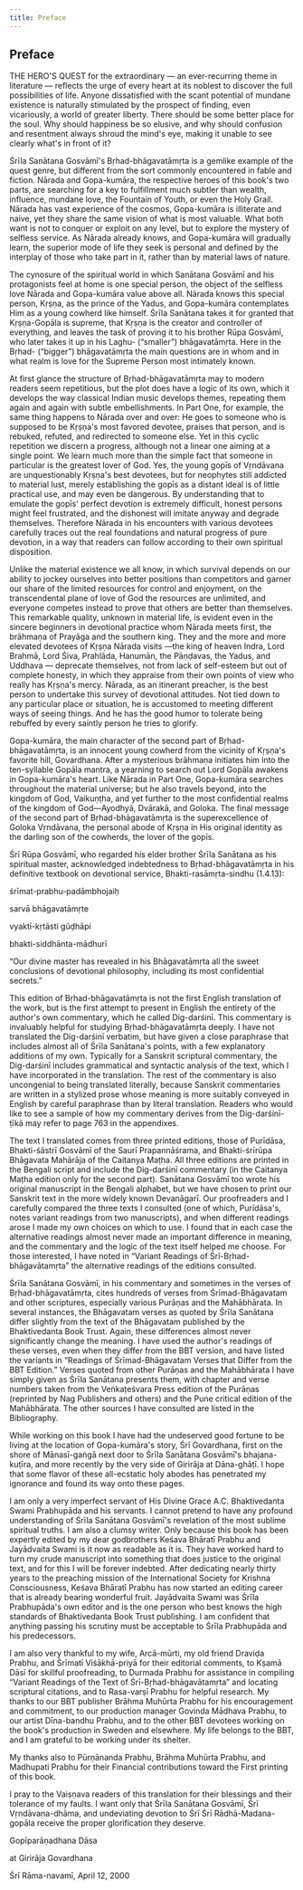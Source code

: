 ```yaml
---
title: Preface
---
```


## Preface

THE HERO'S QUEST for the extraordinary — an ever-recurring theme in literature — reflects the urge of every heart at its noblest to discover the full possibilities of life. Anyone dissatisfied with the scant potential of mundane existence is naturally stimulated by the prospect of finding, even vicariously, a world of greater liberty. There should be some better place for the soul. Why should happiness be so elusive, and why should confusion and resentment always shroud the mind's eye, making it unable to see clearly what's in front of it?

Śrīla Sanātana Gosvāmī's Bṛhad-bhāgavatāmṛta is a gemlike example of the quest genre, but different from the sort commonly encountered in fable and fiction. Nārada and Gopa-kumāra, the respective heroes of this book's two parts, are searching for a key to fulfillment much subtler than wealth, influence, mundane love, the Fountain of Youth, or even the Holy Grail. Nārada has vast experience of the cosmos, Gopa-kumāra is illiterate and naive, yet they share the same vision of what is most valuable. What both want is not to conquer or exploit on any level, but to explore the mystery of selfless service. As Nārada already knows, and Gopa-kumāra will gradually learn, the superior mode of life they seek is personal and defined by the interplay of those who take part in it, rather than by material laws of nature.

The cynosure of the spiritual world in which Sanātana Gosvāmī and his protagonists feel at home is one special person, the object of the selfless love Nārada and Gopa-kumāra value above all. Nārada knows this special person, Kṛṣṇa, as the prince of the Yadus, and Gopa-kumāra contemplates Him as a young cowherd like himself. Śrīla Sanātana takes it for granted that Kṛṣṇa-Gopāla is supreme, that Kṛṣṇa is the creator and controller of everything, and leaves the task of proving it to his brother Rūpa Gosvāmī, who later takes it up in his Laghu- (“smaller”) bhāgavatāmṛta. Here in the Bṛhad- (“bigger”) bhāgavatāmṛta the main questions are in whom and in what realm is love for the Supreme Person most intimately known.

At first glance the structure of Bṛhad-bhāgavatāmṛta may to modern readers seem repetitious, but the plot does have a logic of its own, which it develops the way classical Indian music develops themes, repeating them again and again with subtle embellishments. In Part One, for example, the same thing happens to Nārada over and over: He goes to someone who is supposed to be Kṛṣṇa's most favored devotee, praises that person, and is rebuked, refuted, and redirected to someone else. Yet in this cyclic repetition we discern a progress, although not a linear one aiming at a single point. We learn much more than the simple fact that someone in particular is the greatest lover of God. Yes, the young gopīs of Vṛndāvana are unquestionably Kṛṣṇa's best devotees, but for neophytes still addicted to material lust, merely establishing the gopīs as a distant ideal is of little practical use, and may even be dangerous. By understanding that to emulate the gopīs' perfect devotion is extremely difficult, honest persons might feel frustrated, and the dishonest will imitate anyway and degrade themselves. Therefore Nārada in his encounters with various devotees carefully traces out the real foundations and natural progress of pure devotion, in a way that readers can follow according to their own spiritual disposition.

Unlike the material existence we all know, in which survival depends on our ability to jockey ourselves into better positions than competitors and garner our share of the limited resources for control and enjoyment, on the transcendental plane of love of God the resources are unlimited, and everyone competes instead to prove that others are better than themselves. This remarkable quality, unknown in material life, is evident even in the sincere beginners in devotional practice whom Nārada meets first, the brāhmaṇa of Prayāga and the southern king. They and the more and more elevated devotees of Kṛṣṇa Nārada visits —the king of heaven Indra, Lord Brahmā, Lord Śiva, Prahlāda, Hanumān, the Pāṇḍavas, the Yadus, and Uddhava — deprecate themselves, not from lack of self-esteem but out of complete honesty, in which they appraise from their own points of view who really has Kṛṣṇa's mercy. Nārada, as an itinerant preacher, is the best person to undertake this survey of devotional attitudes. Not tied down to any particular place or situation, he is accustomed to meeting different ways of seeing things. And he has the good humor to tolerate being rebuffed by every saintly person he tries to glorify.

Gopa-kumāra, the main character of the second part of Bṛhad-bhāgavatāmṛta, is an innocent young cowherd from the vicinity of Kṛṣṇa's favorite hill, Govardhana. After a mysterious brāhmaṇa initiates him into the ten-syllable Gopāla mantra, a yearning to search out Lord Gopāla awakens in Gopa-kumāra's heart. Like Nārada in Part One, Gopa-kumāra searches throughout the material universe; but he also travels beyond, into the kingdom of God, Vaikuṇṭha, and yet further to the most confidential realms of the kingdom of God—Ayodhyā, Dvārakā, and Goloka. The final message of the second part of Bṛhad-bhāgavatāmṛta is the superexcellence of Goloka Vṛndāvana, the personal abode of Kṛṣṇa in His original identity as the darling son of the cowherds, the lover of the gopīs.

Śrī Rūpa Gosvāmī, who regarded his elder brother Śrīla Sanātana as his spiritual master, acknowledged indebtedness to Bṛhad-bhāgavatāmṛta in his definitive textbook on devotional service, Bhakti-rasāmṛta-sindhu (1.4.13):

śrīmat-prabhu-padāmbhojaiḥ

sarvā bhāgavatāmṛte

vyaktī-kṛtāsti gūḍhāpi

bhakti-siddhānta-mādhurī

“Our divine master has revealed in his Bhāgavatāmṛta all the sweet conclusions of devotional philosophy, including its most confidential secrets.”

This edition of Bṛhad-bhāgavatāmṛta is not the first English translation of the work, but is the first attempt to present in English the entirety of the author's own commentary, which he called Dig-darśinī. This commentary is invaluably helpful for studying Bṛhad-bhāgavatāmṛta deeply. I have not translated the Dig-darśinī verbatim, but have given a close paraphrase that includes almost all of Śrīla Sanātana's points, with a few explanatory additions of my own. Typically for a Sanskrit scriptural commentary, the Dig-darśinī includes grammatical and syntactic analysis of the text, which I have incorporated in the translation. The rest of the commentary is also uncongenial to being translated literally, because Sanskrit commentaries are written in a stylized prose whose meaning is more suitably conveyed in English by careful paraphrase than by literal translation. Readers who would like to see a sample of how my commentary derives from the Dig-darśinī-ṭīkā may refer to page 763 in the appendixes.

The text I translated comes from three printed editions, those of Purīdāsa, Bhakti-śāstrī Gosvāmī of the Saurī Prapannāśrama, and Bhakti-śrīrūpa Bhāgavata Mahārāja of the Caitanya Maṭha. All three editions are printed in the Bengali script and include the Dig-darśinī commentary (in the Caitanya Maṭha edition only for the second part). Sanātana Gosvāmī too wrote his original manuscript in the Bengali alphabet, but we have chosen to print our Sanskrit text in the more widely known Devanāgarī. Our proofreaders and I carefully compared the three texts I consulted (one of which, Purīdāsa's, notes variant readings from two manuscripts), and when different readings arose I made my own choices on which to use. I found that in each case the alternative readings almost never made an important difference in meaning, and the commentary and the logic of the text itself helped me choose. For those interested, I have noted in “Variant Readings of Śrī-Bṛhad-bhāgavātamṛta” the alternative readings of the editions consulted.

Śrīla Sanātana Gosvāmī, in his commentary and sometimes in the verses of Bṛhad-bhāgavatāmṛta, cites hundreds of verses from Śrīmad-Bhāgavatam and other scriptures, especially various Purāṇas and the Mahābhārata. In several instances, the Bhāgavatam verses as quoted by Śrīla Sanātana differ slightly from the text of the Bhāgavatam published by the Bhaktivedanta Book Trust. Again, these differences almost never significantly change the meaning. I have used the author's readings of these verses, even when they differ from the BBT version, and have listed the variants in “Readings of Śrīmad-Bhāgavatam Verses that Differ from the BBT Edition.” Verses quoted from other Purāṇas and the Mahābhārata I have simply given as Śrīla Sanātana presents them, with chapter and verse numbers taken from the Veṅkaṭeśvara Press edition of the Purāṇas (reprinted by Nag Publishers and others) and the Pune critical edition of the Mahābhārata. The other sources I have consulted are listed in the Bibliography.

While working on this book I have had the undeserved good fortune to be living at the location of Gopa-kumāra's story, Śrī Govardhana, first on the shore of Mānasī-gaṅgā next door to Śrīla Sanātana Gosvāmī's bhajana-kuṭīra, and more recently by the very side of Girirāja at Dāna-ghāṭī. I hope that some flavor of these all-ecstatic holy abodes has penetrated my ignorance and found its way onto these pages.

I am only a very imperfect servant of His Divine Grace A.C. Bhaktivedanta Swami Prabhupāda and his servants. I cannot pretend to have any profound understanding of Śrīla Sanātana Gosvāmī's revelation of the most sublime spiritual truths. I am also a clumsy writer. Only because this book has been expertly edited by my dear godbrothers Keśava Bhāratī Prabhu and Jayādvaita Swami is it now as readable as it is. They have worked hard to turn my crude manuscript into something that does justice to the original text, and for this I will be forever indebted. After dedicating nearly thirty years to the preaching mission of the International Society for Krishna Consciousness, Keśava Bhāratī Prabhu has now started an editing career that is already bearing wonderful fruit. Jayādvaita Swami was Śrīla Prabhupāda's own editor and is the one person who best knows the high standards of Bhaktivedanta Book Trust publishing. I am confident that anything passing his scrutiny must be acceptable to Śrīla Prabhupāda and his predecessors.

I am also very thankful to my wife, Arcā-mūrti, my old friend Draviḍa Prabhu, and Śrīmatī Viśākhā-priyā for their editorial comments, to Kṣamā Dāsī for skillful proofreading, to Durmada Prabhu for assistance in compiling “Variant Readings of the Text of Śrī-Bṛhad-bhāgavātamṛta” and locating scriptural citations, and to Rasa-varṣī Prabhu for helpful research. My thanks to our BBT publisher Brāhma Muhūrta Prabhu for his encouragement and commitment, to our production manager Govinda Mādhava Prabhu, to our artist Dīna-bandhu Prabhu, and to the other BBT devotees working on the book's production in Sweden and elsewhere. My life belongs to the BBT, and I am grateful to be working under its shelter.

My thanks also to Pūrṇānanda Prabhu, Brāhma Muhūrta Prabhu, and Madhupati Prabhu for their Financial contributions toward the First printing of this book.

I pray to the Vaiṣṇava readers of this translation for their blessings and their tolerance of my faults. I want only that Śrīla Sanātana Gosvāmī, Śrī Vṛndāvana-dhāma, and undeviating devotion to Śrī Śrī Rādhā-Madana-gopāla receive the proper glorification they deserve.

Gopīparāṇadhana Dāsa

at Girirāja Govardhana

Śrī Rāma-navamī, April 12, 2000
